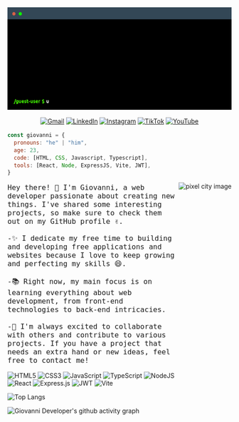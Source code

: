 <div align="center">

<img src="./terminal.gif" height="230px" alt="terminal">

</div>

<div align="center">

[![Gmail](https://img.shields.io/badge/Gmail-D14836?style=for-the-badge&logo=gmail&logoColor=white)](mailto:contact@giovannideveloper.com)
[![LinkedIn](https://img.shields.io/badge/linkedin-%230077B5.svg?style=for-the-badge&logo=linkedin&logoColor=white)](https://www.linkedin.com/in/giovannideveloper)
[![Instagram](https://img.shields.io/badge/Instagram-%23E4405F.svg?style=for-the-badge&logo=Instagram&logoColor=white)]( https://www.instagram.com/giovannideveloper)
[![TikTok](https://img.shields.io/badge/TikTok-%23000000.svg?style=for-the-badge&logo=TikTok&logoColor=white)](https://www.tiktok.com/@giovannideveloper)
[![YouTube](https://img.shields.io/badge/YouTube-%23FF0000.svg?style=for-the-badge&logo=YouTube&logoColor=white)](https://www.youtube.com/@giovannideveloper)


</div>

```javascript
const giovanni = {
  pronouns: "he" | "him",
  age: 23,
  code: [HTML, CSS, Javascript, Typescript],
  tools: [React, Node, ExpressJS, Vite, JWT],
}
```

<img align="right" src="https://github.com/muhammad-fiaz/muhammad-fiaz/assets/75434191/d9e4b62b-5878-4d64-a362-bce0b027ed03" height="560px" alt="pixel city image">

<p style="animation: fadein 2s; font-size: medium;font-family: 'IBM Plex Mono', monospace;">
Hey there! 👋 I'm Giovanni, a web developer passionate about creating new things. I've shared some interesting projects, so make sure to check them out on my GitHub profile ✌️.<br/><br/>
-✨ I dedicate my free time to building and developing free applications and websites because I love to keep growing and perfecting my skills 😄.<br/><br/>
-📚 Right now, my main focus is on learning everything about web development, from front-end technologies to back-end intricacies.<br/><br/>
-🤝 I'm always excited to collaborate with others and contribute to various projects. If you have a project that needs an extra hand or new ideas, feel free to contact me!
</p>


![HTML5](https://img.shields.io/badge/html5-%23E34F26.svg?style=for-the-badge&logo=html5&logoColor=white)
![CSS3](https://img.shields.io/badge/css3-%231572B6.svg?style=for-the-badge&logo=css3&logoColor=white)
![JavaScript](https://img.shields.io/badge/javascript-%23323330.svg?style=for-the-badge&logo=javascript&logoColor=%23F7DF1E)
![TypeScript](https://img.shields.io/badge/typescript-%23007ACC.svg?style=for-the-badge&logo=typescript&logoColor=white)
![NodeJS](https://img.shields.io/badge/node.js-6DA55F?style=for-the-badge&logo=node.js&logoColor=white)
![React](https://img.shields.io/badge/react-%2320232a.svg?style=for-the-badge&logo=react&logoColor=%2361DAFB)
![Express.js](https://img.shields.io/badge/express.js-%23404d59.svg?style=for-the-badge&logo=express&logoColor=%2361DAFB)
![JWT](https://img.shields.io/badge/JWT-black?style=for-the-badge&logo=JSON%20web%20tokens)
![Vite](https://img.shields.io/badge/vite-%23646CFF.svg?style=for-the-badge&logo=vite&logoColor=white)

![Top Langs](https://github-readme-stats.vercel.app/api/top-langs/?username=giovannidevelopments&layout=compact&theme=gotham)

![Giovanni Developer's github activity graph](https://github-readme-activity-graph.vercel.app/graph?username=giovannidevelopments&bg_color=000000&color=00FF00&line=00FF00&point=FFFFFF&area=true&hide_border=true)